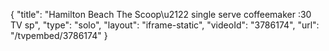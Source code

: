 {
    "title": "Hamilton Beach The Scoop\u2122 single serve coffeemaker :30 TV sp",
    "type": "solo",
    "layout": "iframe-static",
    "videoId": "3786174",
    "url": "\/tvpembed\/3786174"
}